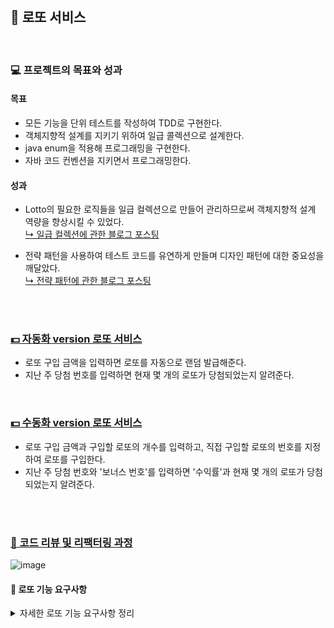 <br>

## 🎡 로또 서비스
<br>

### 💻 프로젝트의 목표와 성과
#### 목표
- 모든 기능을 단위 테스트를 작성하여 TDD로 구현한다.
- 객체지향적 설계를 지키기 위하여 일급 콜렉션으로 설계한다.
- java enum을 적용해 프로그래밍을 구현한다.
- 자바 코드 컨벤션을 지키면서 프로그래밍한다.

#### 성과
- Lotto의 필요한 로직들을 일급 컬렉션으로 만들어 관리하므로써 객체지향적 설계 역량을 향상시킬 수 있었다. <br>
  [↳ 일급 컬렉션에 관한 블로그 포스팅](https://velog.io/@yyy96/FirstClassCollection)
  
- 전략 패턴을 사용하여 테스트 코드를 유연하게 만들며 디자인 패턴에 대한 중요성을 깨달았다. <br>
  [↳ 전략 패턴에 관한 블로그 포스팅](https://velog.io/@yyy96/FirstClassCollection)
<br>
<br>

### [💵 자동화 version 로또 서비스](https://github.com/yyy96/oop-lotto-service/tree/yeon)
- 로또 구입 금액을 입력하면 로또를 자동으로 랜덤 발급해준다.
- 지난 주 당첨 번호를 입력하면 현재 몇 개의 로또가 당첨되었는지 알려준다.
<br>

### [💵 수동화 version 로또 서비스](https://github.com/yyy96/oop-lotto-service/tree/lotto3)
- 로또 구입 금액과 구입할 로또의 개수를 입력하고, 직접 구입할 로또의 번호를 지정하여 로또를 구입한다.
- 지난 주 당첨 번호와 '보너스 번호'를 입력하면 '수익률'과 현재 몇 개의 로또가 당첨되었는지 알려준다.
<br>
<br>

### [📝 코드 리뷰 및 리팩터링 과정](https://github.com/next-step/java-lotto/pulls?q=is%3Apr+is%3Aclosed+author%3Ayyy96)
![image](https://user-images.githubusercontent.com/65826145/196030991-45ef6f92-786a-44bb-9994-76d8c0e164df.png)


#### 📖 로또 기능 요구사항

<details>
<summary>자세한 로또 기능 요구사항 정리</summary>
<div markdown="1">       

<br>

1. 구입 금액을 입력받는다 `(input_view)`
2. **(추가기능)** 수동으로 구입할 로또 수를 입력받는다 `(input_view)`
3. 로또 1장당 가격은 1000원이다. `(lottoPrice)`
4. **(추가기능)** 구입 금액보다 구매할 로또 수가 많은 경우  *Exception* 발생 `(lottoPrice)`
5. **(추가기능)** 수동으로 구매할 로또 번호들을 입력받는다 `(input_view)`
6. **(추가기능)** 수동으로 구매한 로또 번호들이 1~45 사이의 범위를 벗어날 경우 *Exception* 발생  `(lotto)`
7. **(추가기능)** 구입금액에서 수동으로 구입한 로또를 제외한 금액의 액수만큼 자동의 로또가 추가적으로 발급된다. 
8. 자동 로또의 숫자 범위를 Collections.shuffle( ) 메소드를 통해 섞는다. `(lottoGenerator)`
9. 자동 로또 1장당 총 6개의 숫자를 발급받는다. `(lottoGenerator)`
10. 자동 로또의 숫자들은 Collection.sort( ) 메소드를 통해 정렬시킨다. `(lottoGenerator)`
11. **(추가기능)** 자동으로 구매한 로또들의 범위가 벗어날 경우 *Exception* 발생 `(lotto)`
12. 수동 및 자동으로 구매한 로또들을 보여준다 `(print_view)`
13. 지난 주 당첨 번호 숫자를 ',' 기준으로 6개를 String으로 입력받는다 `(input_view)`
14. 입력받은 당첨번호 String을 ','를 기준으로 split 하여 List에 담아둔다. `(input_view)`
15. 보너스 볼을 입력받는다.  `(input_view)` 
16. 만약 범위 안의 숫자를 입력하지 않으면 *Exception* 발생 `(lottoAnswer)`
17. 보너스 볼의 숫자 범위를 확인하고 아닐 경우 *Exception* 발생 `(lottoAnswer)`
18. 모든 로또를 돌며 1장의 로또에서 당첨 번호가 몇 개가 일치하는지를 확인한다 `(lotto)`
19. 5개를 일치하였을 경우, 보너스 볼이 일치 하였는지 확인한다 `(lottoAnswer)`
20. 로또의 당첨 번호 개수를 업데이트 해준다 `(lotto)`
21. 3~6개(+보너스 추가 일치) 일치한 로또들의 개수를 출력한다. `(print_view)`
22. 3~6개(+보너스 추가 일치) 일치한 로또들의 당첨 금액을 계산한다. `(lottoTickets)`
23. 당첨 금액 / 구입 금액 으로 총 수익률을 계산한다. `(lottoTickets)`
24. 총 수익률을 출력한다. `(print_view)`

<br>

</div>
</details>
